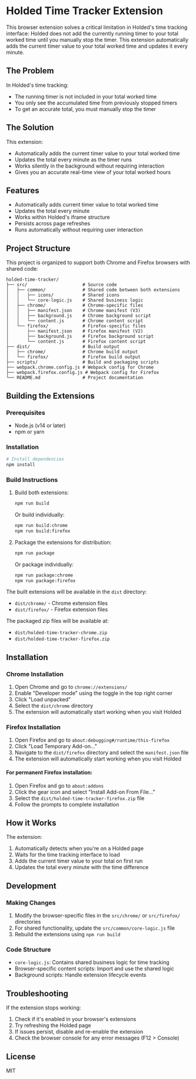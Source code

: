 # Holded Time Tracker Extension

This browser extension solves a critical limitation in Holded's time tracking interface: Holded does not add the currently running timer to your total worked time until you manually stop the timer. This extension automatically adds the current timer value to your total worked time and updates it every minute.

## The Problem

In Holded's time tracking:
- The running timer is not included in your total worked time
- You only see the accumulated time from previously stopped timers
- To get an accurate total, you must manually stop the timer

## The Solution

This extension:
- Automatically adds the current timer value to your total worked time
- Updates the total every minute as the timer runs
- Works silently in the background without requiring interaction
- Gives you an accurate real-time view of your total worked hours

## Features

- Automatically adds current timer value to total worked time
- Updates the total every minute
- Works within Holded's iframe structure
- Persists across page refreshes
- Runs automatically without requiring user interaction

## Project Structure

This project is organized to support both Chrome and Firefox browsers with shared code:

```
holded-time-tracker/
├── src/                     # Source code
│   ├── common/              # Shared code between both extensions
│   │   ├── icons/           # Shared icons
│   │   └── core-logic.js    # Shared business logic
│   ├── chrome/              # Chrome-specific files
│   │   ├── manifest.json    # Chrome manifest (V3)
│   │   ├── background.js    # Chrome background script
│   │   └── content.js       # Chrome content script
│   └── firefox/             # Firefox-specific files
│       ├── manifest.json    # Firefox manifest (V2)
│       ├── background.js    # Firefox background script
│       └── content.js       # Firefox content script
├── dist/                    # Build output
│   ├── chrome/              # Chrome build output
│   └── firefox/             # Firefox build output
├── scripts/                 # Build and packaging scripts
├── webpack.chrome.config.js # Webpack config for Chrome
├── webpack.firefox.config.js # Webpack config for Firefox
└── README.md                # Project documentation
```

## Building the Extensions

### Prerequisites

- Node.js (v14 or later)
- npm or yarn

### Installation

```bash
# Install dependencies
npm install
```

### Build Instructions

1. Build both extensions:

   ```bash
   npm run build
   ```

   Or build individually:

   ```bash
   npm run build:chrome
   npm run build:firefox
   ```

2. Package the extensions for distribution:

   ```bash
   npm run package
   ```

   Or package individually:

   ```bash
   npm run package:chrome
   npm run package:firefox
   ```

The built extensions will be available in the `dist` directory:

- `dist/chrome/` - Chrome extension files
- `dist/firefox/` - Firefox extension files

The packaged zip files will be available at:

- `dist/holded-time-tracker-chrome.zip`
- `dist/holded-time-tracker-firefox.zip`

## Installation

### Chrome Installation

1. Open Chrome and go to `chrome://extensions/`
2. Enable "Developer mode" using the toggle in the top right corner
3. Click "Load unpacked"
4. Select the `dist/chrome` directory
5. The extension will automatically start working when you visit Holded

### Firefox Installation

1. Open Firefox and go to `about:debugging#/runtime/this-firefox`
2. Click "Load Temporary Add-on..."
3. Navigate to the `dist/firefox` directory and select the `manifest.json` file
4. The extension will automatically start working when you visit Holded

#### For permanent Firefox installation:

1. Open Firefox and go to `about:addons`
2. Click the gear icon and select "Install Add-on From File..."
3. Select the `dist/holded-time-tracker-firefox.zip` file
4. Follow the prompts to complete installation

## How it Works

The extension:

1. Automatically detects when you're on a Holded page
2. Waits for the time tracking interface to load
3. Adds the current timer value to your total on first run
4. Updates the total every minute with the time difference

## Development

### Making Changes

1. Modify the browser-specific files in the `src/chrome/` or `src/firefox/` directories
2. For shared functionality, update the `src/common/core-logic.js` file
3. Rebuild the extensions using `npm run build`

### Code Structure

- `core-logic.js`: Contains shared business logic for time tracking
- Browser-specific content scripts: Import and use the shared logic
- Background scripts: Handle extension lifecycle events

## Troubleshooting

If the extension stops working:

1. Check if it's enabled in your browser's extensions
2. Try refreshing the Holded page
3. If issues persist, disable and re-enable the extension
4. Check the browser console for any error messages (F12 > Console)

## License

MIT
